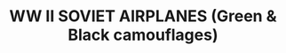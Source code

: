 ---
title: "WW II SOVIET AIRPLANES (Green & Black camouflages)"
price: "TBA"
desc: "Opis nije dostupan"
img_path: "/assets/img/A.MIG-7422.jpg"
brand: AMMO
available: true
cat: "weathering"
subcat: "AIRPLANE WEATHERING SETS"
subsubcat: "SS"
---